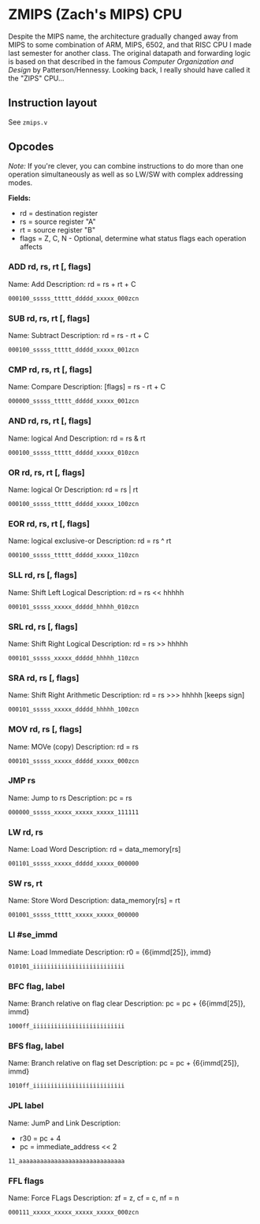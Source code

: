 # ZMIPS (Zach's MIPS) CPU

Despite the MIPS name, the architecture gradually changed away from MIPS to some combination of ARM, MIPS, 6502, and that RISC CPU I made last semester for another class. The original datapath and forwarding logic is based on that described in the famous *Computer Organization and Design* by Patterson/Hennessy. Looking back, I really should have called it the "ZIPS" CPU...

## Instruction layout
 
See `zmips.v`

## Opcodes

*Note:* If you're clever, you can combine instructions to do more than one operation simultaneously as well as so LW/SW with complex addressing modes.

**Fields:**
* rd = destination register
* rs = source register "A"
* rt = source register "B"
* flags = Z, C, N - Optional, determine what status flags each operation affects

### ADD rd, rs, rt [, flags]
Name: Add
Description: rd = rs + rt + C
```
000100_sssss_ttttt_ddddd_xxxxx_000zcn
```

### SUB rd, rs, rt [, flags]
Name: Subtract
Description: rd = rs - rt + C
```
000100_sssss_ttttt_ddddd_xxxxx_001zcn
```

### CMP rd, rs, rt [, flags]
Name: Compare
Description: [flags] = rs - rt + C
```
000000_sssss_ttttt_ddddd_xxxxx_001zcn
```

### AND rd, rs, rt [, flags]
Name: logical And
Description: rd = rs & rt
```
000100_sssss_ttttt_ddddd_xxxxx_010zcn
```

### OR rd, rs, rt [, flags]
Name: logical Or
Description: rd = rs | rt
```
000100_sssss_ttttt_ddddd_xxxxx_100zcn
```

### EOR rd, rs, rt [, flags]
Name: logical exclusive-or
Description: rd = rs ^ rt
```
000100_sssss_ttttt_ddddd_xxxxx_110zcn
```

### SLL rd, rs [, flags]
Name: Shift Left Logical
Description: rd = rs << hhhhh
```
000101_sssss_xxxxx_ddddd_hhhhh_010zcn
```

### SRL rd, rs [, flags]
Name: Shift Right Logical
Description: rd = rs >> hhhhh
```
000101_sssss_xxxxx_ddddd_hhhhh_110zcn
```

### SRA rd, rs [, flags]
Name: Shift Right Arithmetic
Description: rd = rs >>> hhhhh [keeps sign]
```
000101_sssss_xxxxx_ddddd_hhhhh_100zcn
```

### MOV rd, rs [, flags]
Name: MOVe (copy)
Description: rd = rs
```
000101_sssss_xxxxx_ddddd_xxxxx_000zcn
```

### JMP rs
Name: Jump to rs
Description: pc = rs
```
000000_sssss_xxxxx_xxxxx_xxxxx_111111
```

### LW rd, rs
Name: Load Word
Description: rd = data_memory[rs]
```
001101_sssss_xxxxx_ddddd_xxxxx_000000
```

### SW rs, rt
Name: Store Word
Description: data_memory[rs] = rt
```
001001_sssss_ttttt_xxxxx_xxxxx_000000
```

### LI #se_immd
Name: Load Immediate
Description: r0 = {6{immd[25]}, immd}
```
010101_iiiiiiiiiiiiiiiiiiiiiiiiii
```

### BFC flag, label
Name: Branch relative on flag clear
Description: pc = pc + {6{immd[25]}, immd}
```
1000ff_iiiiiiiiiiiiiiiiiiiiiiiiii
```

### BFS flag, label
Name: Branch relative on flag set
Description: pc = pc + {6{immd[25]}, immd}
```
1010ff_iiiiiiiiiiiiiiiiiiiiiiiiii
```

### JPL label
Name: JumP and Link
Description: 
* r30 = pc + 4
* pc = immediate_address << 2
```
11_aaaaaaaaaaaaaaaaaaaaaaaaaaaaaa
```

### FFL flags
Name: Force FLags
Description: zf = z, cf = c, nf = n
```
000111_xxxxx_xxxxx_xxxxx_xxxxx_000zcn
```
